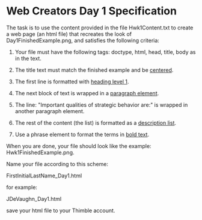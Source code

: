 # Web Creators Day 1 Specification

The task is to use the content provided in the file Hwk1Content.txt to create a web page (an html file) that recreates the look of Day1FinishedExample.png,
and satisfies the following criteria:

1. Your file must have the following tags: doctype, html, head, title, body as in the text.

2. The title text must match the finished example and be <a href="https://www.w3schools.com/html/html_styles.asp" target="_blank">centered</a>.

3. The first line is formatted with [heading level 1](https://www.w3schools.com/html/html_headings.asp).

4. The next block of text is wrapped in a [paragraph element](https://www.w3schools.com/html/html_paragraphs.asp).

5. The line:  "Important qualities of strategic behavior are:" is wrapped in another paragraph element.

6. The rest of the content (the list) is formatted as a [description list](https://www.w3schools.com/tags/tag_dl.asp).

7. Use a phrase element to format the terms in [bold text](https://www.w3schools.com/html/html_formatting.asp).  

When you are done, your file should look like the example: Hwk1FinishedExample.png.


Name your file according to this scheme:

FirstInitialLastName_Day1.html

for example:

JDeVaughn_Day1.html

save your html file to your Thimble account.
